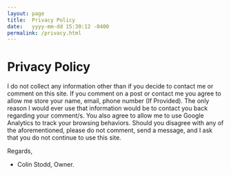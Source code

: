 ```yaml
---
layout: page
title:  Privacy Policy
date:   yyyy-mm-dd 15:30:12 -0400
permalink: /privacy.html
---
```


# Privacy Policy

I do not collect any information other than if you decide to contact me or comment on this site. If you comment on a post or contact me you agree to allow me store your name, email, phone number (If Provided). The only reason I would ever use that information would be to contact you back regarding your comment/s. You also agree to allow me to use Google Analytics to track your browsing behaviors. Should you disagree with any of the aforementioned, please do not comment, send a message, and I ask that you do not continue to use this site.

Regards,

- Colin Stodd, Owner.
